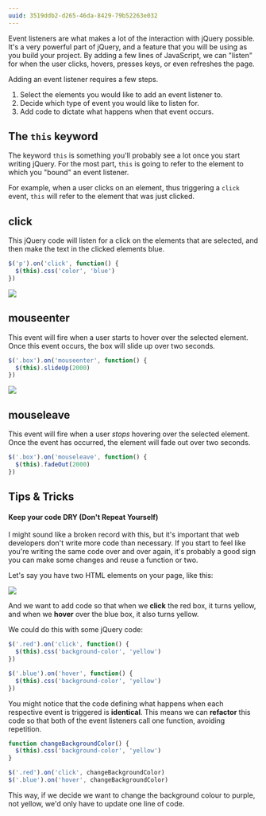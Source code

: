 ```yaml
---
uuid: 3519ddb2-d265-46da-8429-79b52263e032
---
```


Event listeners are what makes a lot of the interaction with jQuery possible. It's a very powerful part of jQuery, and a feature that you will be using as you build your project. By adding a few lines of JavaScript, we can "listen" for when the user clicks, hovers, presses keys, or even refreshes the page.

Adding an event listener requires a few steps.

1. Select the elements you would like to add an event listener to.
2. Decide which type of event you would like to listen for.
3. Add code to dictate what happens when that event occurs.

## The `this` keyword

The keyword `this` is something you'll probably see a lot once you start writing jQuery. For the most part, `this` is going to refer to the element to which you "bound" an event listener.

For example, when a user clicks on an element, thus triggering a `click` event, `this` will refer to the element that was just clicked.

## click

This jQuery code will listen for a click on the elements that are selected, and then make the text in the clicked elements blue.

```javascript
$('p').on('click', function() {
  $(this).css('color', 'blue')
})  
```

![](https://cl.ly/2T1M1u0B0v0A/Screen%20Recording%202017-10-02%20at%2005.29%20PM.gif)

## mouseenter

This event will fire when a user starts to hover over the selected element. Once this event occurs, the box will slide up over two seconds.

```javascript
$('.box').on('mouseenter', function() {
  $(this).slideUp(2000)
})
```

![](https://cl.ly/0I1A1p393K2C/Screen%20Recording%202017-10-02%20at%2005.40%20PM.gif)

## mouseleave

This event will fire when a user *stops* hovering over the selected element. Once the event has occurred, the element will fade out over two seconds.

```javascript
$('.box').on('mouseleave', function() {
  $(this).fadeOut(2000)
})
```

## Tips & Tricks

#### Keep your code DRY (Don't Repeat Yourself)

I might sound like a broken record with this, but it's important that web developers don't write more code than necessary. If you start to feel like you're writing the same code over and over again, it's probably a good sign you can make some changes and reuse a function or two.

Let's say you have two HTML elements on your page, like this:

![](https://cl.ly/0f0g3y2k440i/Image%202017-10-03%20at%207.31.40%20PM.png)

And we want to add code so that when we **click** the red box, it turns yellow, and when we **hover** over the blue box, it also turns yellow.

We could do this with some jQuery code:

```javascript
$('.red').on('click', function() {
  $(this).css('background-color', 'yellow')
})

$('.blue').on('hover', function() {
  $(this).css('background-color', 'yellow')
})
```

You might notice that the code defining what happens when each respective event is triggered is **identical**. This means we can **refactor** this code so that both of the event listeners call one function, avoiding repetition.

```javascript
function changeBackgroundColor() {
  $(this).css('background-color', 'yellow')
}

$('.red').on('click', changeBackgroundColor)
$('.blue').on('hover', changeBackgroundColor)
```

This way, if we decide we want to change the background colour to purple, not yellow, we'd only have to update one line of code.
